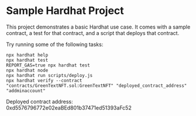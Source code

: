 # Sample Hardhat Project

This project demonstrates a basic Hardhat use case. It comes with a sample contract, a test for that contract, and a script that deploys that contract.

Try running some of the following tasks:

```shell
npx hardhat help
npx hardhat test
REPORT_GAS=true npx hardhat test
npx hardhat node
npx hardhat run scripts/deploy.js
npx hardhat verify --contract "contracts/GreenTextNFT.sol:GreenTextNFT" "deployed_contract_address" "addminaccount"
```
Deployed contract address: 0xd5576796772e02eaBEd801b37471ed51393aFc52
